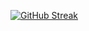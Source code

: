 [![GitHub Streak](https://streak-stats.demolab.com?user=Faheem-saif&theme=dark&hide_border=true)](https://git.io/streak-stats)
